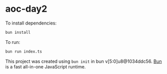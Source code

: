 # aoc-day2

To install dependencies:

```bash
bun install
```

To run:

```bash
bun run index.ts
```

This project was created using `bun init` in bun v[5:0]u8@1034ddc56. [Bun](https://bun.sh) is a fast all-in-one JavaScript runtime.
